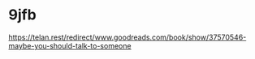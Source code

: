 # 9jfb
https://telan.rest/redirect/www.goodreads.com/book/show/37570546-maybe-you-should-talk-to-someone
